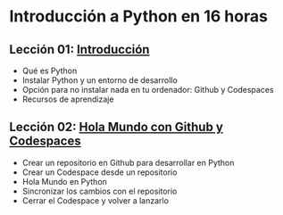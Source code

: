 # Introducción a Python  en 16 horas

## Lección 01: [Introducción](01_Introduccion.md)
- Qué es Python 
- Instalar Python y un entorno de desarrollo
- Opción para no instalar nada en tu ordenador: Github y Codespaces
- Recursos de aprendizaje

## Lección 02: [Hola Mundo con Github y Codespaces](02_Repo_Codespaces.md)
- Crear un repositorio en Github para desarrollar en Python 
- Crear un Codespace desde un repositorio
- Hola Mundo en Python
- Sincronizar los cambios con el repositorio
- Cerrar el Codespace y volver a lanzarlo
